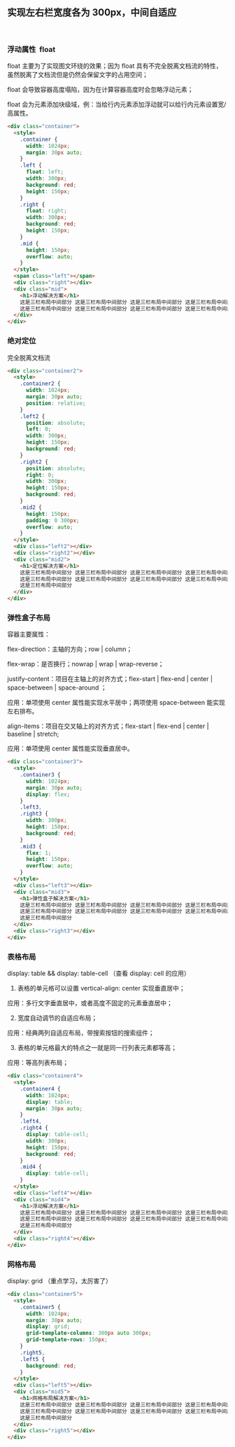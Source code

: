 ## 实现左右栏宽度各为 300px，中间自适应

​

### 浮动属性  float

float 主要为了实现图文环绕的效果；因为 float 具有不完全脱离文档流的特性，虽然脱离了文档流但是仍然会保留文字的占用空间；

float 会导致容器高度塌陷，因为在计算容器高度时会忽略浮动元素；

float 会为元素添加块级域，例：当给行内元素添加浮动就可以给行内元素设置宽/高属性。

```html
<div class="container">
  <style>
    .container {
      width: 1024px;
      margin: 30px auto;
    }
    .left {
      float: left;
      width: 300px;
      background: red;
      height: 150px;
    }
    .right {
      float: right;
      width: 300px;
      background: red;
      height: 150px;
    }
    .mid {
      height: 150px;
      overflow: auto;
    }
  </style>
  <span class="left"></span>
  <div class="right"></div>
  <div class="mid">
    <h1>浮动解决方案</h1>
    这是三栏布局中间部分 这是三栏布局中间部分 这是三栏布局中间部分 这是三栏布局中间部分 这是三栏布局中间部分
    这是三栏布局中间部分 这是三栏布局中间部分 这是三栏布局中间部分 这是三栏布局中间部分
  </div>
</div>
```

### 绝对定位

完全脱离文档流

```html
<div class="container2">
  <style>
    .container2 {
      width: 1024px;
      margin: 30px auto;
      position: relative;
    }
    .left2 {
      position: absolute;
      left: 0;
      width: 300px;
      height: 150px;
      background: red;
    }
    .right2 {
      position: absolute;
      right: 0;
      width: 300px;
      height: 150px;
      background: red;
    }
    .mid2 {
      height: 150px;
      padding: 0 300px;
      overflow: auto;
    }
  </style>
  <div class="left2"></div>
  <div class="right2"></div>
  <div class="mid2">
    <h1>定位解决方案</h1>
    这是三栏布局中间部分 这是三栏布局中间部分 这是三栏布局中间部分 这是三栏布局中间部分 这是三栏布局中间部分
    这是三栏布局中间部分 这是三栏布局中间部分 这是三栏布局中间部分 这是三栏布局中间部分 这是三栏布局中间部分
    这是三栏布局中间部分
  </div>
</div>
```

### 弹性盒子布局

容器主要属性：

flex-direction：主轴的方向；row | column；

flex-wrap：是否换行；nowrap | wrap | wrap-reverse；

justify-content：项目在主轴上的对齐方式；flex-start | flex-end | center | space-between | space-around ；

应用：单项使用 center 属性能实现水平居中；两项使用 space-between 能实现左右排布。

align-items：项目在交叉轴上的对齐方式；flex-start | flex-end | center | baseline | stretch;

应用：单项使用 center 属性能实现垂直居中。

```html
<div class="container3">
  <style>
    .container3 {
      width: 1024px;
      margin: 30px auto;
      display: flex;
    }
    .left3,
    .right3 {
      width: 300px;
      height: 150px;
      background: red;
    }
    .mid3 {
      flex: 1;
      height: 150px;
      overflow: auto;
    }
  </style>
  <div class="left3"></div>
  <div class="mid3">
    <h1>弹性盒子解决方案</h1>
    这是三栏布局中间部分 这是三栏布局中间部分 这是三栏布局中间部分 这是三栏布局中间部分 这是三栏布局中间部分
    这是三栏布局中间部分 这是三栏布局中间部分 这是三栏布局中间部分 这是三栏布局中间部分 这是三栏布局中间部分
    这是三栏布局中间部分
  </div>
  <div class="right3"></div>
</div>
```

### 表格布局

display: table && display: table-cell （查看 display: cell 的应用）

1. 表格的单元格可以设置 vertical-align: center 实现垂直居中；

应用：多行文字垂直居中，或者高度不固定的元素垂直居中；

2. 宽度自动调节的自适应布局；

应用：经典两列自适应布局，带搜索按钮的搜索组件；

3. 表格的单元格最大的特点之一就是同一行列表元素都等高；

应用：等高列表布局；

```html
<div class="container4">
  <style>
    .container4 {
      width: 1024px;
      display: table;
      margin: 30px auto;
    }
    .left4,
    .right4 {
      display: table-cell;
      width: 300px;
      height: 150px;
      background: red;
    }
    .mid4 {
      display: table-cell;
    }
  </style>
  <div class="left4"></div>
  <div class="mid4">
    <h1>浮动解决方案</h1>
    这是三栏布局中间部分 这是三栏布局中间部分 这是三栏布局中间部分 这是三栏布局中间部分 这是三栏布局中间部分
    这是三栏布局中间部分 这是三栏布局中间部分 这是三栏布局中间部分 这是三栏布局中间部分 这是三栏布局中间部分
    这是三栏布局中间部分
  </div>
  <div class="right4"></div>
</div>
```

### 网格布局

display: grid （重点学习，太厉害了）

```html
<div class="container5">
  <style>
    .container5 {
      width: 1024px;
      margin: 30px auto;
      display: grid;
      grid-template-columns: 300px auto 300px;
      grid-template-rows: 150px;
    }
    .right5,
    .left5 {
      background: red;
    }
  </style>
  <div class="left5"></div>
  <div class="mid5">
    <h1>网格布局解决方案</h1>
    这是三栏布局中间部分 这是三栏布局中间部分 这是三栏布局中间部分 这是三栏布局中间部分 这是三栏布局中间部分
    这是三栏布局中间部分 这是三栏布局中间部分 这是三栏布局中间部分 这是三栏布局中间部分 这是三栏布局中间部分
    这是三栏布局中间部分
  </div>
  <div class="right5"></div>
</div>
```

​
